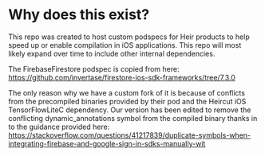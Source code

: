 # Why does this exist?

This repo was created to host custom podspecs for Heir products to help speed up or enable compilation in iOS applications. This repo will most likely expand over time to include other internal dependencies.

The FirebaseFirestore podspec is copied from here: https://github.com/invertase/firestore-ios-sdk-frameworks/tree/7.3.0

The only reason why we have a custom fork of it is because of conflicts from the precompiled binaries provided by their pod and the Heircut iOS TensorFlowLiteC dependency. Our version has been edited to remove the conflicting dynamic_annotations symbol from the compiled binary thanks in to the guidance provided here: https://stackoverflow.com/questions/41217839/duplicate-symbols-when-integrating-firebase-and-google-sign-in-sdks-manually-wit